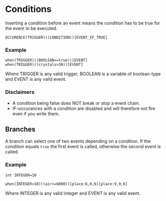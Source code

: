 # Conditions
Inserting a condition before an event means the condition has to be true for the event to be executed.

`OCCURENCE(TRIGGER)((CONDITION))[EVENT_IF_TRUE]`
### Example

```mms
when(TRIGGER)((BOOLEAN==true))[EVENT]
when(TRIGGER)((crystals>30))[EVENT]
```

Where TRIGGER is any valid trigger, BOOLEAN is a variable of boolean-type and EVENT is any valid event.
###  Disclaimers
* A condition being false does NOT break or stop a event chain.
* IF-occurances with a condition are disabled and will therefore not fire even if you write them.

## Branches
A branch can select one of two events depending on a condition. If the condition equals `true` the first event is called, otherwise the second event is called.
### Example

```mms
int INTEGER=10

when(INTEGER>10)((air>=6000))[place:6,6,6][place:9,9,6]
```

Where INTEGER is any valid integer and EVENT is any valid event.
